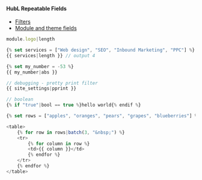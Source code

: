 #### HubL Repeatable Fields
- [Filters](https://developers.hubspot.com/docs/cms/hubl/filters)
- [Module and theme fields](https://developers.hubspot.com/docs/cms/building-blocks/module-theme-fields)


```js
module.logo|length

{% set services = ["Web design", "SEO", "Inbound Marketing", "PPC"] %} 
{{ services|length }} // output 4

```

```js
{% set my_number = -53 %}
{{ my_number|abs }}

// debugging - pretty print filter
{{ site_settings|pprint }}

// boolean
{% if "true"|bool == true %}hello world{% endif %}

```


```js
{% set rows = ["apples", "oranges", "pears", "grapes", "blueberries"] %}

<table>
    {% for row in rows|batch(3, "&nbsp;") %}
    <tr>
        {% for column in row %}
        <td>{{ column }}</td>
        {% endfor %}
    </tr>
    {% endfor %}
</table>
```    
